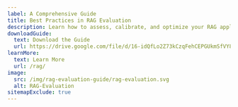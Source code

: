 ```yaml
---
label: A Comprehensive Guide
title: Best Practices in RAG Evaluation
description: Learn how to assess, calibrate, and optimize your RAG applications for long-term success.
downloadGuide: 
  text: Download the Guide
  url: https://drive.google.com/file/d/16-idQfLo2Z73kCzqFehCEPGUkmSfVY8f/view
learnMore:
  text: Learn More
  url: /rag/
image:
  src: /img/rag-evaluation-guide/rag-evaluation.svg
  alt: RAG-Evaluation
sitemapExclude: true
---
```

